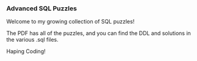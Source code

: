 ### Advanced SQL Puzzles   

Welcome to my growing collection of SQL puzzles!  

The PDF has all of the puzzles, and you can find the DDL and solutions in the various .sql files. 

Haping Coding!
